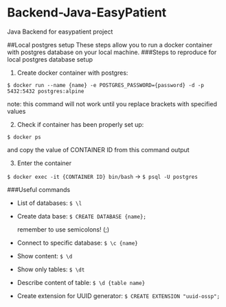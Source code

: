 # Backend-Java-EasyPatient
Java Backend for easypatient project

##Local postgres setup
These steps allow you to run a docker container with postgres database on your local machine.
###Steps to reproduce for local postgres database setup
1) Create docker container with postgres:

`$ docker run --name {name} -e POSTGRES_PASSWORD={password} -d -p 5432:5432 postgres:alpine`

note: this command will not work until you replace brackets with specified values

2) Check if container has been properly set up:

`$ docker ps`

and copy the value of CONTAINER ID from this command output 

3) Enter the container

`$ docker exec -it {CONTAINER ID} bin/bash` ->
`$ psql -U postgres`

###Useful commands 

- List of databases:
`$ \l`
- Create data base:
`$ CREATE DATABASE {name};`

  remember to use semicolons! (;)

- Connect to specific database:
`$ \c {name}`
- Show content:
`$ \d`
- Show only tables:
`$ \dt`
- Describe content of table:
`$ \d {table name}`
- Create extension for UUID generator:
`$ CREATE EXTENSION "uuid-ossp";`



